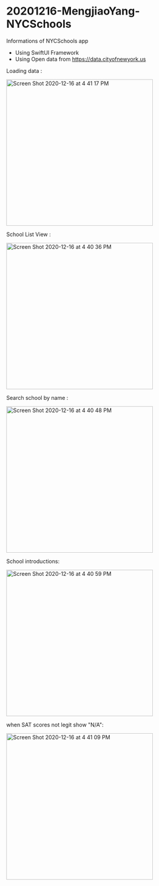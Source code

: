 # 20201216-MengjiaoYang-NYCSchools
Informations of NYCSchools app

- Using SwiftUI Framework
- Using Open data from https://data.cityofnewyork.us

Loading data :


<img width="386" alt="Screen Shot 2020-12-16 at 4 41 17 PM" src="https://user-images.githubusercontent.com/8498025/102417840-2ad8f900-3fc2-11eb-8747-fabbefcbf94a.png">

School List View :


<img width="386" alt="Screen Shot 2020-12-16 at 4 40 36 PM" src="https://user-images.githubusercontent.com/8498025/102417882-3c220580-3fc2-11eb-91a2-0456eb94bb98.png">

Search school by name : 


<img width="386" alt="Screen Shot 2020-12-16 at 4 40 48 PM" src="https://user-images.githubusercontent.com/8498025/102417904-48a65e00-3fc2-11eb-807f-5e3cb6679308.png">

School introductions:



<img width="386" alt="Screen Shot 2020-12-16 at 4 40 59 PM" src="https://user-images.githubusercontent.com/8498025/102417925-54922000-3fc2-11eb-8ff0-c737f115fd4e.png">

when SAT scores not legit show "N/A":



<img width="386" alt="Screen Shot 2020-12-16 at 4 41 09 PM" src="https://user-images.githubusercontent.com/8498025/102418158-ce2a0e00-3fc2-11eb-99e9-9a31ec655145.png">
